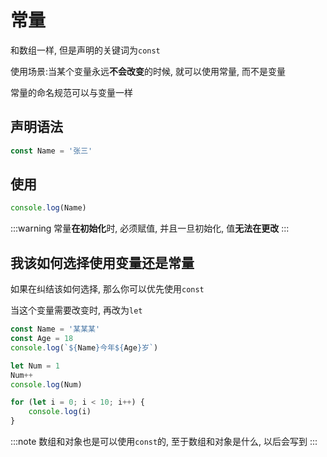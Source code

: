 # 常量

和数组一样, 但是声明的关键词为`const`

使用场景:当某个变量永远**不会改变**的时候, 就可以使用常量, 而不是变量

常量的命名规范可以与变量一样

## 声明语法

```js
const Name = '张三'
```

## 使用

```js
console.log(Name)
```

:::warning
常量**在初始化**时, 必须赋值, 并且一旦初始化, 值**无法在更改**
:::

## 我该如何选择使用变量还是常量

如果在纠结该如何选择, 那么你可以优先使用`const`

当这个变量需要改变时, 再改为`let`

```js
const Name = '某某某'
const Age = 18
console.log(`${Name}今年${Age}岁`)
```

```js
let Num = 1
Num++
console.log(Num)

for (let i = 0; i < 10; i++) {
    console.log(i)
}
```

:::note
数组和对象也是可以使用`const`的, 至于数组和对象是什么, 以后会写到
:::
